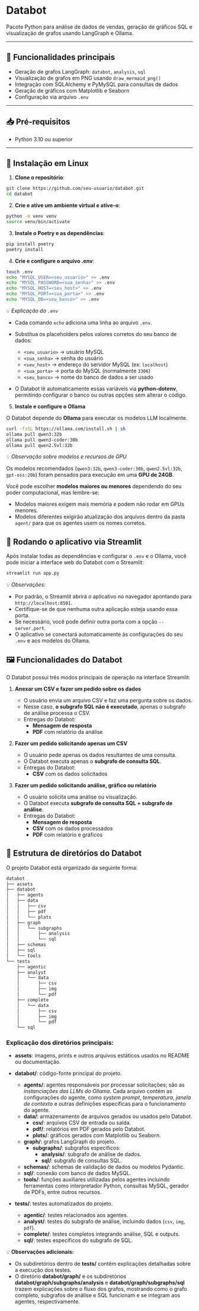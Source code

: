 # Databot

Pacote Python para análise de dados de vendas, geração de gráficos SQL e visualização de grafos usando LangGraph e Ollama.  

---

## 🚀 Funcionalidades principais

- Geração de grafos LangGraph: `databot`, `analysis`, `sql`  
- Visualização de grafos em PNG usando `draw_mermaid_png()`  
- Integração com SQLAlchemy e PyMySQL para consultas de dados  
- Geração de gráficos com Matplotlib e Seaborn  
- Configuração via arquivo `.env`  

---

## 📥 Pré-requisitos

- Python 3.10 ou superior  

---

## 💾 Instalação em Linux

1. **Clone o repositório**:

```bash
git clone https://github.com/seu-usuario/databot.git
cd databot
```

2. **Crie e ative um ambiente virtual e ative-o**:

```bash
python -m venv venv
source venv/bin/activate
```

3. **Instale o Poetry e as dependências**:

```bash
pip install poetry
poetry install
```

4. **Crie e configure o arquivo .env**:

```bash
touch .env
echo "MYSQL_USER=<seu_usuario>" >> .env
echo "MYSQL_PASSWORD=<sua_senha>" >> .env
echo "MYSQL_HOST=<seu_host>" >> .env
echo "MYSQL_PORT=<sua_porta>" >> .env
echo "MYSQL_DB=<seu_banco>" >> .env
```

💡 *Explicação do `.env`*

- Cada comando `echo` adiciona uma linha ao arquivo `.env`.  
- Substitua os placeholders pelos valores corretos do seu banco de dados:  
  - `<seu_usuario>` → usuário MySQL  
  - `<sua_senha>` → senha do usuário  
  - `<seu_host>` → endereço do servidor MySQL (ex: `localhost`)  
  - `<sua_porta>` → porta do MySQL (normalmente `3306`)  
  - `<seu_banco>` → nome do banco de dados a ser usado  

- O Databot lê automaticamente essas variáveis via **python-dotenv**, permitindo configurar o banco ou outras opções sem alterar o código.

5. **Instale e configure o Ollama**

O Databot depende do **Ollama** para executar os modelos LLM localmente.  

```bash
curl -fsSL https://ollama.com/install.sh | sh
ollama pull qwen3:32b
ollama pull qwen3-coder:30b
ollama pull qwen2.5vl:32b
```

💡 *Observação sobre modelos e recursos de GPU*

Os modelos recomendados (`qwen3:32b`, `qwen3-coder:30b`, `qwen2.5vl:32b`, `gpt-oss:20b`) foram pensados para execução em uma **GPU de 24GB**.  

Você pode escolher **modelos maiores ou menores** dependendo do seu poder computacional, mas lembre-se:  
- Modelos maiores exigem mais memória e podem não rodar em GPUs menores.  
- Modelos diferentes exigirão atualização dos arquivos dentro da pasta `agent/` para que os agentes usem os nomes corretos.

## 🚀 Rodando o aplicativo via Streamlit

Após instalar todas as dependências e configurar o `.env` e o Ollama, você pode iniciar a interface web do Databot com o Streamlit:

```bash
streamlit run app.py
```

💡 *Observações:*

- Por padrão, o Streamlit abrirá o aplicativo no navegador apontando para `http://localhost:8501`.  
- Certifique-se de que nenhuma outra aplicação esteja usando essa porta.  
- Se necessário, você pode definir outra porta com a opção `--server.port`.  
- O aplicativo se conectará automaticamente às configurações do seu `.env` e aos modelos do Ollama.

## 🖼️ Funcionalidades do Databot

O Databot possui três modos principais de operação na interface Streamlit:

1. **Anexar um CSV e fazer um pedido sobre os dados**  
   - O usuário envia um arquivo CSV e faz uma pergunta sobre os dados.  
   - Nesse caso, **o subgrafo SQL não é executado**, apenas o subgrafo de análise processa o CSV.  
   - Entregas do Databot:  
     - **Mensagem de resposta**  
     - **PDF** com relatório da análise

2. **Fazer um pedido solicitando apenas um CSV**  
   - O usuário pede apenas os dados resultantes de uma consulta.  
   - O Databot executa apenas o **subgrafo de consulta SQL**.  
   - Entregas do Databot:  
     - **CSV** com os dados solicitados

3. **Fazer um pedido solicitando análise, gráfico ou relatório**  
   - O usuário solicita uma análise ou visualização.  
   - O Databot executa **subgrafo de consulta SQL + subgrafo de análise**.  
   - Entregas do Databot:  
     - **Mensagem de resposta**  
     - **CSV** com os dados processados  
     - **PDF** com relatório e gráficos


## 📁 Estrutura de diretórios do Databot

O projeto Databot está organizado da seguinte forma:

```bash
databot
├── assets
├── databot
│   ├── agents
│   ├── data
│   │   ├── csv
│   │   ├── pdf
│   │   └── plots
│   ├── graph
│   │   └── subgraphs
│   │       ├── analysis
│   │       └── sql
│   ├── schemas
│   ├── sql
│   └── tools
└── tests
    ├── agentic
    ├── analyst
    │   └── data
    │       ├── csv
    │       ├── img
    │       └── pdf
    ├── complete
    │   └── data
    │       ├── csv
    │       ├── img
    │       └── pdf
    └── sql
```

### Explicação dos diretórios principais:

- **assets**: imagens, prints e outros arquivos estáticos usados no README ou documentação.  

- **databot/**: código-fonte principal do projeto.
  - **agents/**: agentes responsáveis por processar solicitações; são as *instanciações das LLMs do Ollama*. Cada arquivo contém as configurações do agente, como *system prompt*, *temperatura*, *janela de contexto* e outras definições específicas para o funcionamento do agente.  
  - **data/**: armazenamento de arquivos gerados ou usados pelo Databot.
    - **csv/**: arquivos CSV de entrada ou saída.  
    - **pdf/**: relatórios em PDF gerados pelo Databot.  
    - **plots/**: gráficos gerados com Matplotlib ou Seaborn.  
  - **graph/**: grafos LangGraph do projeto.
    - **subgraphs/**: subgrafos específicos:
      - **analysis/**: subgrafo de análise de dados.  
      - **sql/**: subgrafo de consultas SQL.  
  - **schemas/**: schemas de validação de dados ou modelos Pydantic.  
  - **sql/**: conexão com banco de dados MySQL.  
  - **tools/**: funções auxiliares utilizadas pelos agentes incluindo ferramentas como interpretador Python, consultas MySQL, gerador de PDFs, entre outros recursos.

- **tests/**: testes automatizados do projeto.
  - **agentic/**: testes relacionados aos agentes.  
  - **analyst/**: testes do subgrafo de análise, incluindo dados (`csv`, `img`, `pdf`).  
  - **complete/**: testes completos integrando análise, SQL e outputs.  
  - **sql/**: testes específicos do subgrafo de SQL.  

💡 **Observações adicionais:**

- Os subdiretórios dentro de **tests/** contêm explicações detalhadas sobre a execução dos testes.  
- O diretório **databot/graph/** e os subdiretórios **databot/graph/subgraphs/analysis** e **databot/graph/subgraphs/sql** trazem explicações sobre o fluxo dos grafos, mostrando como o grafo completo, subgrafos de análise e SQL funcionam e se integram aos agentes, respectivamente.
